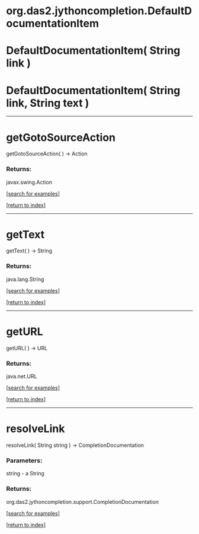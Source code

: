 # org.das2.jythoncompletion.DefaultDocumentationItem



# DefaultDocumentationItem( String link )


# DefaultDocumentationItem( String link, String text )


***
<a name="getGotoSourceAction"></a>
# getGotoSourceAction
getGotoSourceAction(  ) &rarr; Action



### Returns:
javax.swing.Action


<a href="https://github.com/autoplot/dev/search?q=getGotoSourceAction&unscoped_q=getGotoSourceAction">[search for examples]</a>

<a href="https://github.com/autoplot/documentation/blob/master/javadoc/index-all.md">[return to index]</a>

***
<a name="getText"></a>
# getText
getText(  ) &rarr; String



### Returns:
java.lang.String


<a href="https://github.com/autoplot/dev/search?q=getText&unscoped_q=getText">[search for examples]</a>

<a href="https://github.com/autoplot/documentation/blob/master/javadoc/index-all.md">[return to index]</a>

***
<a name="getURL"></a>
# getURL
getURL(  ) &rarr; URL



### Returns:
java.net.URL


<a href="https://github.com/autoplot/dev/search?q=getURL&unscoped_q=getURL">[search for examples]</a>

<a href="https://github.com/autoplot/documentation/blob/master/javadoc/index-all.md">[return to index]</a>

***
<a name="resolveLink"></a>
# resolveLink
resolveLink( String string ) &rarr; CompletionDocumentation



### Parameters:
string - a String

### Returns:
org.das2.jythoncompletion.support.CompletionDocumentation


<a href="https://github.com/autoplot/dev/search?q=resolveLink&unscoped_q=resolveLink">[search for examples]</a>

<a href="https://github.com/autoplot/documentation/blob/master/javadoc/index-all.md">[return to index]</a>

